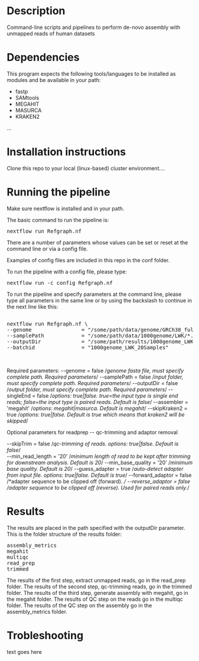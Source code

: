 # Description

Command-line scripts and pipelines to perform de-novo assembly with unmapped reads of human datasets 

# Dependencies

This program expects the following tools/languages to be installed as modules and be available in your path:

- fastp
- SAMtools
- MEGAHIT
- MASURCA
- KRAKEN2

...

# Installation instructions

Clone this repo to your local (linux-based) cluster environment....

# Running the pipeline

Make sure  nextflow is installed and in your path.

The basic command to run the pipeline is: 

<pre>
nextflow run Refgraph.nf
</pre>


There are a number of parameters whose values can be set or reset at the command line or via a config file.

Examples of config files are included in this repo in the conf folder.


To run the pipeline with a config file, please type:

<pre>
nextflow run -c config Refgraph.nf
</pre>


To run the pipeline and specify parameters at the command line, please type all parameters in the same line or by using the backslash to continue in the next line like this:

<pre>

nextflow run Refgraph.nf \
--genome                = "/some/path/data/genome/GRCh38_full_analysis_set_plus_decoy_hla.fa" \
--samplePath            = "/some/path/data/1000genome/LWK/*.cram" \
--outputDir             = "/some/path/results/1000genome_LWK_20Samples" \
--batchid               = "1000genome_LWK_20Samples"


</pre>

Required parameters:
--genome                = false          /*genome fasta file, must specify complete path. Required parameters*/
--samplePath            = false          /*input folder, must specify complete path. Required parameters*/
--outputDir             = false          /*output folder, must specify complete path. Required parameters*/
--singleEnd             = false          /*options: true|false. true=the input type is single end reads; false=the input type is paired reads. Default is false*/
--assembler             = 'megahit'      /*options: megahit|masurca. Default is megahit*/
--skipKraken2           = true           /*options: true|false. Default is true which means that kraken2 will be skipped*/


Optional parameters for readprep --  qc-trimming and adaptor removal

--skipTrim              = false           /*qc-trimming of reads. options: true|false. Default is false*/     
--min_read_length       = '20'            /*minimum length of read to be kept after trimming for downstream analysis. Default is 20*/
--min_base_quality      = '20'            /*minimum base quality. Default is 20*/
--guess_adapter         = true            /*auto-detect adapter from input file. options: true|false. Default is true*/
--forward_adaptor       = false           /*adapter sequence to be clipped off (forward). */
--reverse_adaptor       = false           /*adapter sequence to be clipped off (reverse). Used for paired reads only*.*/

# Results

The results are placed in the path specified with the outputDir parameter. 
This is the folder structure of the results folder:

<pre>
assembly_metrics
megahit
multiqc
read_prep
trimmed  
</pre>

The results of the first step, extract unmapped reads, go in the read_prep folder.
The results of the second step, qc-trimming reads, go in the trimmed folder.
The results of the third step, generate assembly with megahit, go in the megahit folder.
The results of QC step on the reads go in the multiqc folder.
The results of the QC step on the assembly go in the assembly_metrics folder.


# Trobleshooting

text goes here
